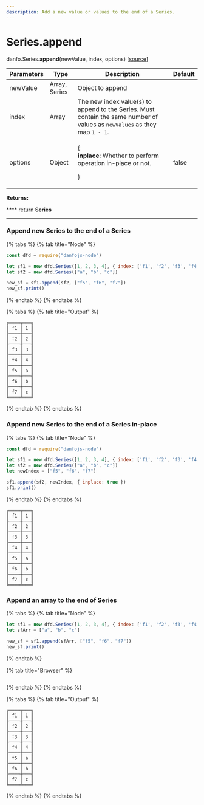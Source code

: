 ```yaml
---
description: Add a new value or values to the end of a Series.
---
```


# Series.append

danfo.Series.**append**(newValue, index, options) \[[source](https://github.com/opensource9ja/danfojs/blob/e25010c26d9c423412613d820015a48ad03d5c6d/danfojs-node/src/core/series.js#L1120)]

| Parameters | Type          | Description                                                                                                                | Default |
| ---------- | ------------- | -------------------------------------------------------------------------------------------------------------------------- | ------- |
| newValue   | Array, Series | Object to append                                                                                                           |         |
| index      | Array         | The new index value(s) to append to the Series. Must contain the same number of values as `newValues` as they map `1 - 1`. |         |
| options    | Object        | <p>{ <br><strong>inplace</strong>: Whether to perform operation in-place or not.</p><p>}</p>                               | false   |

**Returns:**

&#x20;      ****       return **Series**

****

### **Append new Series to the end of a Series**

{% tabs %}
{% tab title="Node" %}
```javascript
const dfd = require("danfojs-node")

let sf1 = new dfd.Series([1, 2, 3, 4], { index: ['f1', 'f2', 'f3', 'f4'] })
let sf2 = new dfd.Series(["a", "b", "c"])

new_sf = sf1.append(sf2, ["f5", "f6", "f7"])
new_sf.print()
```
{% endtab %}
{% endtabs %}

{% tabs %}
{% tab title="Output" %}
```
╔════╤═══╗
║ f1 │ 1 ║
╟────┼───╢
║ f2 │ 2 ║
╟────┼───╢
║ f3 │ 3 ║
╟────┼───╢
║ f4 │ 4 ║
╟────┼───╢
║ f5 │ a ║
╟────┼───╢
║ f6 │ b ║
╟────┼───╢
║ f7 │ c ║
╚════╧═══╝
```
{% endtab %}
{% endtabs %}

### **Append new Series to the end of a Series in-place**

{% tabs %}
{% tab title="Node" %}
```javascript
const dfd = require("danfojs-node")

let sf1 = new dfd.Series([1, 2, 3, 4], { index: ['f1', 'f2', 'f3', 'f4'] })
let sf2 = new dfd.Series(["a", "b", "c"])
let newIndex = ["f5", "f6", "f7"]

sf1.append(sf2, newIndex, { inplace: true })
sf1.print()
```
{% endtab %}
{% endtabs %}

```
╔════╤═══╗
║ f1 │ 1 ║
╟────┼───╢
║ f2 │ 2 ║
╟────┼───╢
║ f3 │ 3 ║
╟────┼───╢
║ f4 │ 4 ║
╟────┼───╢
║ f5 │ a ║
╟────┼───╢
║ f6 │ b ║
╟────┼───╢
║ f7 │ c ║
╚════╧═══╝
```

### **Append an array to the end of Series**

{% tabs %}
{% tab title="Node" %}
```javascript
let sf1 = new dfd.Series([1, 2, 3, 4], { index: ['f1', 'f2', 'f3', 'f4'] })
let sfArr = ["a", "b", "c"]

new_sf = sf1.append(sfArr, ["f5", "f6", "f7"])
new_sf.print()

```
{% endtab %}

{% tab title="Browser" %}
```
```
{% endtab %}
{% endtabs %}

{% tabs %}
{% tab title="Output" %}
```
╔════╤═══╗
║ f1 │ 1 ║
╟────┼───╢
║ f2 │ 2 ║
╟────┼───╢
║ f3 │ 3 ║
╟────┼───╢
║ f4 │ 4 ║
╟────┼───╢
║ f5 │ a ║
╟────┼───╢
║ f6 │ b ║
╟────┼───╢
║ f7 │ c ║
╚════╧═══╝

```
{% endtab %}
{% endtabs %}
